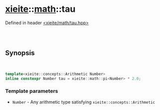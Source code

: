 # [xieite](../xieite.md)::[math](../math.md)::tau
Defined in header [<xieite/math/tau.hpp>](../../include/xieite/math/tau.hpp)

<br/><br/>

## Synopsis

<br/>

```cpp
template<xieite::concepts::Arithmetic Number>
inline constexpr Number tau = xieite::math::pi<Number> * 2.0;
```
### Template parameters
- `Number` - Any arithmetic type satisfying `xieite::concepts::Arithmetic`
